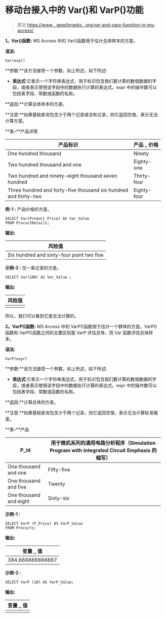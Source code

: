 # 移动台接入中的 Var()和 VarP()功能

> 原文:[https://www . geesforgeks . org/var-and-varp-function-in-ms-access/](https://www.geeksforgeeks.org/var-and-varp-function-in-ms-access/)

**1。Var()函数:**
MS Access 中的 Var()函数用于估计总体样本的方差。

**语法:**

```
Var(expr)
```

**参数:**该方法接受一个参数，如上所述，如下所述:

*   **表达式**:它表示一个字符串表达式，用于标识包含我们要计算的数值数据的字段，或者表示使用该字段中的数据执行计算的表达式。expr 中的操作数可以包括表字段、常数或函数的名称。

**返回:**计算总体样本的方差。

**注意:**如果基础查询包含少于两个记录或没有记录，则它返回空值，表示无法计算方差。

**表–**产品详情

| 产品标识 | 产品 _ 价格 |
| --- | --- |
| One hundred thousand | Ninety |
| Two hundred thousand and one | Eighty-one |
| Two hundred and ninety-eight thousand seven hundred | Thirty-four |
| Three hundred and forty-five thousand six hundred and thirty-two | Eighty-four |

**例-1 :**
产品价格的方差。

```
SELECT Var(Product_Price) AS Var_Value 
FROM ProcuctDetails;
```

**输出:**

| 风险值 |
| --- |
| Six hundred and sixty-four point two five |

**示例-2 :**
仅一条记录的方差。

```
SELECT Var(100) AS Var_Value ;
```

**输出:**

| 风险值 |
| --- |
|  |

所以，我们可以看到它是无法计算的。

**2。VarP()函数:**
MS Access 中的 VarP()函数用于估计一个群体的方差。VarP()函数和 VarP()函数之间的主要区别是 VarP 评估总体，而 Var 函数评估总体样本。

**语法:**

```
VarP(expr)
```

**参数:**该方法接受一个参数，如上所述，如下所述:

*   **表达式**:它表示一个字符串表达式，用于标识包含我们要计算的数值数据的字段，或者表示使用该字段中的数据执行计算的表达式。expr 中的操作数可以包括表字段、常数或函数的名称。

**返回:**计算总体的方差。

**注意:**如果基础查询包含少于两个记录，则它返回空值，表示无法计算标准偏差。

**表–**产品

| P_Id | 用于微机系列的通用电路分析程序（Simulation Program with Integrated Circuit Emphasis 的缩写） |
| --- | --- |
| One thousand and one | Fifty-five |
| One thousand and five | Twenty |
| One thousand and eight | Sixty-six |

**示例-1 :**

```
SELECT VarP (P_Price) AS VarP_Value 
FROM Procucts;
```

**输出:**

| 变量 _ 值 |
| --- |
| 384.666666666667 |

**示例-2 :**

```
SELECT VarP (10) AS VarP_Value;
```

**输出:**

| 变量 _ 值 |
| --- |
|  |